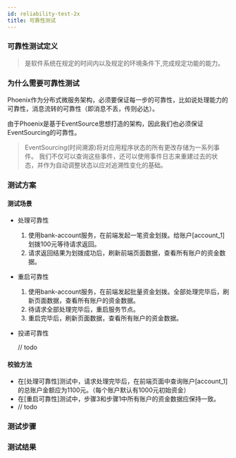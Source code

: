 ```yaml
---
id: reliability-test-2x
title: 可靠性测试
---
```


### 可靠性测试定义

> 是软件系统在规定的时间内以及规定的环境条件下,完成规定功能的能力。

### 为什么需要可靠性测试

Phoenix作为分布式微服务架构，必须要保证每一步的可靠性，比如说处理能力的可靠性，消息流转的可靠性（即消息不丢，传则必达）。

由于Phoenix是基于EventSource思想打造的架构，因此我们也必须保证EventSourcing的可靠性。

> EventSourcing(时间溯源)将对应用程序状态的所有更改存储为一系列事件。 我们不仅可以查询这些事件，还可以使用事件日志来重建过去的状态，并作为自动调整状态以应对追溯性变化的基础。

### 测试方案

#### 测试场景

- 处理可靠性

  1. 使用bank-account服务，在前端发起一笔资金划拨。给账户[account_1]划拨100元等待请求返回。
  2. 请求返回结果为划拨成功后，刷新前端页面数据，查看所有账户的资金数据。

- 重启可靠性

  1. 使用bank-account服务，在前端发起批量资金划拨。全部处理完毕后，刷新页面数据，查看所有账户的资金数据。
  2. 待请求全部处理完毕后，重启服务节点。
  3. 重启完毕后，刷新页面数据，查看所有账户的资金数据。

- 投递可靠性

  // todo

#### 校验方法

* 在[处理可靠性]测试中，请求处理完毕后，在前端页面中查询账户[account_1]的总账户金额应为1100元。（每个账户默认有1000元初始资金）
* 在[重启可靠性]测试中，步骤3和步骤1中所有账户的资金数据应保持一致。
* // todo

### 测试步骤

### 测试结果